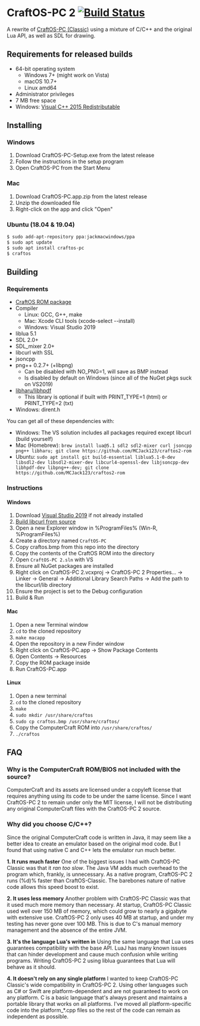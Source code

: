 # CraftOS-PC 2 [![Build Status](https://travis-ci.com/MCJack123/craftos2.svg?branch=master)](https://travis-ci.com/MCJack123/craftos2)
A rewrite of [CraftOS-PC (Classic)](https://github.com/MCJack123/craftos) using a mixture of C/C++ and the original Lua API, as well as SDL for drawing.

## Requirements for released builds
* 64-bit operating system
  * Windows 7+ (might work on Vista)
  * macOS 10.7+
  * Linux amd64
* Administrator privileges
* 7 MB free space
* Windows: [Visual C++ 2015 Redistributable](https://aka.ms/vs/16/release/vc_redist.x64.exe)

## Installing
### Windows
1. Download CraftOS-PC-Setup.exe from the latest release
2. Follow the instructions in the setup program
3. Open CraftOS-PC from the Start Menu

### Mac
1. Download CraftOS-PC.app.zip from the latest release
2. Unzip the downloaded file
3. Right-click on the app and click "Open"

### Ubuntu (18.04 & 19.04)
```bash
$ sudo add-apt-repository ppa:jackmacwindows/ppa
$ sudo apt update
$ sudo apt install craftos-pc
$ craftos
```

## Building
### Requirements
* [CraftOS ROM package](https://github.com/MCJack123/craftos2-rom)
* Compiler
  * Linux: GCC, G++, make
  * Mac: Xcode CLI tools (xcode-select --install)
  * Windows: Visual Studio 2019
* liblua 5.1
* SDL 2.0+
* SDL_mixer 2.0+
* libcurl with SSL
* jsoncpp
* png++ 0.2.7+ (+libpng)
  * Can be disabled with NO_PNG=1, will save as BMP instead
  * Is disabled by default on Windows (since all of the NuGet pkgs suck on VS2019)
* [libharu/libhpdf](https://github.com/libharu/libharu)
  * This library is optional if built with PRINT_TYPE=1 (html) or PRINT_TYPE=2 (txt)
* Windows: dirent.h

You can get all of these dependencies with:
  * Windows: The VS solution includes all packages required except libcurl (build yourself)
  * Mac (Homebrew): `brew install lua@5.1 sdl2 sdl2-mixer curl jsoncpp png++ libharu; git clone https://github.com/MCJack123/craftos2-rom`
  * Ubuntu: `sudo apt install git build-essential liblua5.1-0-dev libsdl2-dev libsdl2-mixer-dev libcurl4-openssl-dev libjsoncpp-dev libhpdf-dev libpng++-dev; git clone https://github.com/MCJack123/craftos2-rom`

### Instructions
#### Windows
1. Download [Visual Studio 2019](https://visualstudio.microsoft.com/) if not already installed
2. [Build libcurl from source](https://medium.com/@chuy.max/compile-libcurl-on-windows-with-visual-studio-2017-x64-and-ssl-winssl-cff41ac7971d)
3. Open a new Explorer window in %ProgramFiles% (Win-R, %ProgramFiles%)
4. Create a directory named `CraftOS-PC`
5. Copy craftos.bmp from this repo into the directory
6. Copy the contents of the CraftOS ROM into the directory
7. Open `CraftOS-PC 2.sln` with VS
8. Ensure all NuGet packages are installed
9. Right click on CraftOS-PC 2.vcxproj -> CraftOS-PC 2 Properties... -> Linker -> General -> Additional Library Search Paths -> Add the path to the libcurl/lib directory
10. Ensure the project is set to the Debug configuration
11. Build & Run

#### Mac
1. Open a new Terminal window
2. `cd` to the cloned repository
3. `make macapp`
4. Open the repository in a new Finder window
5. Right click on CraftOS-PC.app -> Show Package Contents
6. Open Contents -> Resources
7. Copy the ROM package inside
8. Run CraftOS-PC.app

#### Linux
1. Open a new terminal
2. `cd` to the cloned repository
3. `make`
4. `sudo mkdir /usr/share/craftos`
5. `sudo cp craftos.bmp /usr/share/craftos/`
6. Copy the ComputerCraft ROM into `/usr/share/craftos/`
7. `./craftos`

## FAQ
### Why is the ComputerCraft ROM/BIOS not included with the source?
ComputerCraft and its assets are licensed under a copyleft license that requires anything using its code to be under the same license. Since I want CraftOS-PC 2 to remain under only the MIT license, I will not be distributing any original ComputerCraft files with the CraftOS-PC 2 source.

### Why did you choose C/C++?
Since the original ComputerCraft code is written in Java, it may seem like a better idea to create an emulator based on the original mod code. But I found that using native C and C++ lets the emulator run much better.

**1. It runs much faster**
One of the biggest issues I had with CraftOS-PC Classic was that it *ran too slow*. The Java VM adds much overhead to the program which, frankly, is unnecessary. As a native program, CraftOS-PC 2 runs (%d)% faster than CraftOS-Classic. The barebones nature of native code allows this speed boost to exist.

**2. It uses less memory**
Another problem with CraftOS-PC Classic was that it used much more memory than necessary. At startup, CraftOS-PC Classic used well over 150 MB of memory, which could grow to nearly a gigabyte with extensive use. CraftOS-PC 2 only uses 40 MB at startup, and under my testing has never gone over 100 MB. This is due to C's manual memory management and the absence of the entire JVM.

**3. It's the language Lua's written in**
Using the same language that Lua uses guarantees compatibility with the base API. LuaJ has many known issues that can hinder development and cause much confusion while writing programs. Writing CraftOS-PC 2 using liblua guarantees that Lua will behave as it should.

**4. It doesn't rely on any single platform**
I wanted to keep CraftOS-PC Classic's wide compatibility in CraftOS-PC 2. Using other languages such as C# or Swift are platform-dependent and are not guaranteed to work on any platform. C is a basic language that's always present and maintains a portable library that works on all platforms. I've moved all platform-specific code into the platform_*.cpp files so the rest of the code can remain as independent as possible.
